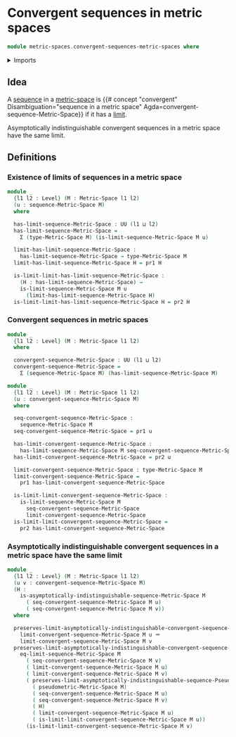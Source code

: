 # Convergent sequences in metric spaces

```agda
module metric-spaces.convergent-sequences-metric-spaces where
```

<details><summary>Imports</summary>

```agda
open import foundation.dependent-pair-types
open import foundation.identity-types
open import foundation.sequences
open import foundation.universe-levels

open import metric-spaces.limits-sequences-metric-spaces
open import metric-spaces.limits-sequences-pseudometric-spaces
open import metric-spaces.metric-spaces
open import metric-spaces.sequences-metric-spaces
```

</details>

## Idea

A [sequence](metric-spaces.sequences-metric-spaces.md) in a
[metric-space](metric-spaces.metric-spaces.md) is
{{# concept "convergent" Disambiguation="sequence in a metric space" Agda=convergent-sequence-Metric-Space}}
if it has a [limit](metric-spaces.limits-sequences-metric-spaces.md).

Asymptotically indistinguishable convergent sequences in a metric space have the
same limit.

## Definitions

### Existence of limits of sequences in a metric space

```agda
module _
  {l1 l2 : Level} (M : Metric-Space l1 l2)
  (u : sequence-Metric-Space M)
  where

  has-limit-sequence-Metric-Space : UU (l1 ⊔ l2)
  has-limit-sequence-Metric-Space =
    Σ (type-Metric-Space M) (is-limit-sequence-Metric-Space M u)

  limit-has-limit-sequence-Metric-Space :
    has-limit-sequence-Metric-Space → type-Metric-Space M
  limit-has-limit-sequence-Metric-Space H = pr1 H

  is-limit-limit-has-limit-sequence-Metric-Space :
    (H : has-limit-sequence-Metric-Space) →
    is-limit-sequence-Metric-Space M u
      (limit-has-limit-sequence-Metric-Space H)
  is-limit-limit-has-limit-sequence-Metric-Space H = pr2 H
```

### Convergent sequences in metric spaces

```agda
module _
  {l1 l2 : Level} (M : Metric-Space l1 l2)
  where

  convergent-sequence-Metric-Space : UU (l1 ⊔ l2)
  convergent-sequence-Metric-Space =
    Σ (sequence-Metric-Space M) (has-limit-sequence-Metric-Space M)

module _
  {l1 l2 : Level} (M : Metric-Space l1 l2)
  (u : convergent-sequence-Metric-Space M)
  where

  seq-convergent-sequence-Metric-Space :
    sequence-Metric-Space M
  seq-convergent-sequence-Metric-Space = pr1 u

  has-limit-convergent-sequence-Metric-Space :
    has-limit-sequence-Metric-Space M seq-convergent-sequence-Metric-Space
  has-limit-convergent-sequence-Metric-Space = pr2 u

  limit-convergent-sequence-Metric-Space : type-Metric-Space M
  limit-convergent-sequence-Metric-Space =
    pr1 has-limit-convergent-sequence-Metric-Space

  is-limit-limit-convergent-sequence-Metric-Space :
    is-limit-sequence-Metric-Space M
      seq-convergent-sequence-Metric-Space
      limit-convergent-sequence-Metric-Space
  is-limit-limit-convergent-sequence-Metric-Space =
    pr2 has-limit-convergent-sequence-Metric-Space
```

### Asymptotically indistinguishable convergent sequences in a metric space have the same limit

```agda
module _
  {l1 l2 : Level} (M : Metric-Space l1 l2)
  (u v : convergent-sequence-Metric-Space M)
  (H :
    is-asymptotically-indistinguishable-sequence-Metric-Space M
      ( seq-convergent-sequence-Metric-Space M u)
      ( seq-convergent-sequence-Metric-Space M v))
  where

  preserves-limit-asymptotically-indistinguishable-convergent-sequence-Metric-Space :
    limit-convergent-sequence-Metric-Space M u ＝
    limit-convergent-sequence-Metric-Space M v
  preserves-limit-asymptotically-indistinguishable-convergent-sequence-Metric-Space =
    eq-limit-sequence-Metric-Space M
      ( seq-convergent-sequence-Metric-Space M v)
      ( limit-convergent-sequence-Metric-Space M u)
      ( limit-convergent-sequence-Metric-Space M v)
      ( preserves-limit-asymptotically-indistinguishable-sequence-Pseudometric-Space
        ( pseudometric-Metric-Space M)
        ( seq-convergent-sequence-Metric-Space M u)
        ( seq-convergent-sequence-Metric-Space M v)
        ( H)
        ( limit-convergent-sequence-Metric-Space M u)
        ( is-limit-limit-convergent-sequence-Metric-Space M u))
      (is-limit-limit-convergent-sequence-Metric-Space M v)
```
